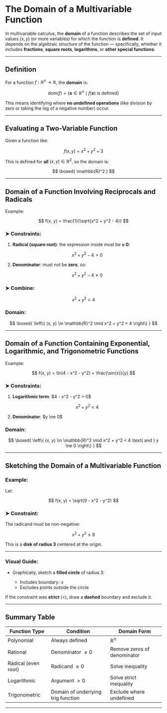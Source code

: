 # **The Domain of a Multivariable Function**

In multivariable calculus, the **domain** of a function describes the set of input values $`(x, y)`$ (or more variables) for which the function is **defined**. 
It depends on the algebraic structure of the function — specifically, whether it includes **fractions**, **square roots**, **logarithms**, or **other special functions**.

---

## **Definition**

For a function $`f : \mathbb{R}^n \rightarrow \mathbb{R}`$, the **domain** is:

$$
\text{dom}(f) = \left\{ \mathbf{x} \in \mathbb{R}^n \mid f(\mathbf{x}) \text{ is defined} \right\}
$$

This means identifying where **no undefined operations** (like division by zero or taking the log of a negative number) occur.

---

## **Evaluating a Two-Variable Function**

Given a function like:

$$
f(x, y) = x^2 + y^2 + 3
$$

This is defined for **all** $`(x, y) \in \mathbb{R}^2`$, so the domain is:

$$
\boxed{ \mathbb{R}^2 }
$$

---

##  **Domain of a Function Involving Reciprocals and Radicals**

Example:

$$
f(x, y) = \frac{1}{\sqrt{x^2 + y^2 - 4}}
$$

### ➤ Constraints:

1. **Radical (square root)**: the expression inside must be **≥ 0**:

   $$
   x^2 + y^2 - 4 > 0
   $$

2. **Denominator**: must not be **zero**, so:

   $$
   x^2 + y^2 - 4 \ne 0
   $$

### ➤ Combine:

$$
x^2 + y^2 > 4
$$

### Domain:

$$
\boxed{ \left\{ (x, y) \in \mathbb{R}^2 \mid x^2 + y^2 > 4 \right\} }
$$

---

## **Domain of a Function Containing Exponential, Logarithmic, and Trigonometric Functions**

Example:

$$
f(x, y) = \ln(4 - x^2 - y^2) + \frac{\sin(x)}{y}
$$

### ➤ Constraints:

1. **Logarithmic term**: \$4 - x^2 - y^2 > 0\$

   $$
   x^2 + y^2 < 4
   $$

2. **Denominator**: \$y \ne 0\$

### Domain:

$$
\boxed{ \left\{ (x, y) \in \mathbb{R}^2 \mid x^2 + y^2 < 4 \text{ and } y \ne 0 \right\} }
$$

---

##  **Sketching the Domain of a Multivariable Function**

### Example:

Let:

$$
f(x, y) = \sqrt{9 - x^2 - y^2}
$$

### ➤ Constraint:

The radicand must be non-negative:

$$
x^2 + y^2 \leq 9
$$

This is a **disk of radius 3** centered at the origin.

---

### Visual Guide:

* Graphically, sketch a **filled circle** of radius 3:

  * Includes boundary: $`\leq`$
  * Excludes points outside the circle

If the constraint was **strict** ($`<`$), draw a **dashed** boundary and exclude it.

---

## **Summary Table**

| Function Type       | Condition                       | Domain Form                |
| ------------------- | ------------------------------- | -------------------------- |
| Polynomial          | Always defined                  | $`\mathbb{R}^n`$            |
| Rational            | Denominator $`\ne 0`$           | Remove zeros of denominator |
| Radical (even root) | Radicand $`\ge 0`$              | Solve inequality           |
| Logarithmic         | Argument $`> 0`$                 | Solve strict inequality    |
| Trigonometric       | Domain of underlying trig function | Exclude where undefined    |

---
